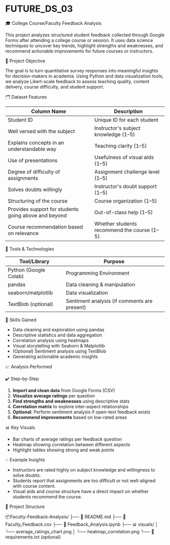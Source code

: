 # FUTURE_DS_03
🎓 College Course/Faculty Feedback Analysis

This project analyzes structured student feedback collected through Google Forms after attending a college course or session. It uses data science techniques to uncover key trends, highlight strengths and weaknesses, and recommend actionable improvements for future courses or instructors.

 📌 Project Objective

The goal is to turn quantitative survey responses into meaningful insights for decision-makers in academia. Using Python and data visualization tools, we analyze Likert-scale feedback to assess teaching quality, content delivery, course difficulty, and student support.

🗂️ Dataset Features

| Column Name                                           | Description |
|-------------------------------------------------------|-------------|
| Student ID                                            | Unique ID for each student |
| Well versed with the subject                          | Instructor's subject knowledge (1–5) |
| Explains concepts in an understandable way            | Teaching clarity (1–5) |
| Use of presentations                                  | Usefulness of visual aids (1–5) |
| Degree of difficulty of assignments                   | Assignment challenge level (1–5) |
| Solves doubts willingly                               | Instructor's doubt support (1–5) |
| Structuring of the course                             | Course organization (1–5) |
| Provides support for students going above and beyond  | Out-of-class help (1–5) |
| Course recommendation based on relevance              | Whether students recommend the course (1–5) |

🔧 Tools & Technologies

| Tool/Library    | Purpose                         |
|----------------|---------------------------------|
| Python (Google Colab) | Programming Environment     |
| pandas         | Data cleaning & manipulation     |
| seaborn/matplotlib | Data visualization         |
| TextBlob (optional) | Sentiment analysis (if comments are present) |

🧠 Skills Gained

- Data cleaning and exploration using pandas
- Descriptive statistics and data aggregation
- Correlation analysis using heatmaps
- Visual storytelling with Seaborn & Matplotlib
- (Optional) Sentiment analysis using TextBlob
- Generating actionable academic insights

📈 Analysis Performed

✔️ Step-by-Step

1. **Import and clean data** from Google Forms (CSV)
2. **Visualize average ratings** per question
3. **Find strengths and weaknesses** using descriptive stats
4. **Correlation matrix** to explore inter-aspect relationships
5. **Optional**: Perform sentiment analysis if open-text feedback exists
6. **Recommend improvements** based on low-rated areas

📊 Key Visuals

- Bar charts of average ratings per feedback question
- Heatmap showing correlation between different aspects
- Highlight tables showing strong and weak points

💡 Example Insights

- Instructors are rated highly on subject knowledge and willingness to solve doubts.
- Students report that assignments are too difficult or not well-aligned with course content.
- Visual aids and course structure have a direct impact on whether students recommend the course.

📁 Project Structure

📦Faculty-Feedback-Analysis/
├── 📄 README.md
├── 📄 Faculty_Feedback.csv
├── 📓 Feedback_Analysis.ipynb
├── 📊 visuals/
│   └── average_ratings_chart.png
│   └── heatmap_correlation.png
└── 📄 requirements.txt (optional)
